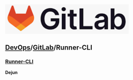 
[![GitLab](../resource/GitLab.png)](https://docs.gitlab.com/)
## [DevOps]/[GitLab]/Runner-CLI



### [Runner-CLI]
  






**Dejun**
<style>
red { color: red }
yellow { color: yellow }
</style>
[//]: # (These are reference links used in the body of this note and get stripped out when the markdown processor does its job. There is no need to format nicely because it shouldn't be seen. Thanks SO - http://stackoverflow.com/questions/4823468/store-comments-in-markdown-syntax)

[DevOps]: <../../README.md>
[GitLab]: <../Gitlab/GitLab.md>
[Runner-CLI]: https://docs.gitlab.com/runner/commands/


